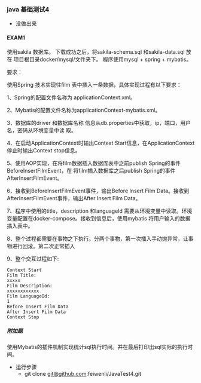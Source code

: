 ### java 基础测试4
- 没做出来

#### EXAM1
使用sakila 数据库。
下载成功之后，将sakila-schema.sql 和sakila-data.sql 放在 项目根目录docker/mysql/文件夹下。
程序使用mysql + spring + mybatis。

要求：

使用Spring 技术实现往film 表中插入一条数据，具体实现过程有以下要求：

1、Spring的配置文件名称为 applicationContext.xml。

2、Mybatis的配置文件名称为applicationContext-mybatis.xml。

3、数据库的driver 和数据库名称 信息从db.properties中获取，ip，端口，用户名，密码从环境变量中读
取。

4、在启动ApplicationContext时输出Context Start信息，在ApplicationContext停止时输出Context
stop信息。

5、使用AOP实现，在将film数据插入数据库表中之前publish Spring的事件BeforeInsertFilmEvent，在
将film插入数据库之后publish Spring的事件AfterInsertFilmEvent。

6、接收到BeforeInsertFilmEvent事件，输出Before Insert Film Data。接收到
AfterInsertFilmEvent事件，输出After Insert Film Data。

7、程序中使用的title，description 和languageId 需要从环境变量中读取。环境变量配置在docker-compose。接收到信息后，使用mybatis 将用户输入的数据插入表中。

8、整个过程都需要在事物之下执行。分两个事物，第一次插入手动抛异常，让事物进行回滚。第二次正常插入

9、整个交互过程如下:
```
Context Start
Film Title:
xxxxx
Film Description:
xxxxxxxxxxxx
Film LanguageId:
1
Before Insert Film Data
After Insert Film Data
Context Stop
```
##### 附加题
使用Mybatis的插件机制实现统计sql执行时间。并在最后打印出sql实际的执行时间。


- 运行步骤
	- git clone git@github.com:feiwenli/JavaTest4.git


